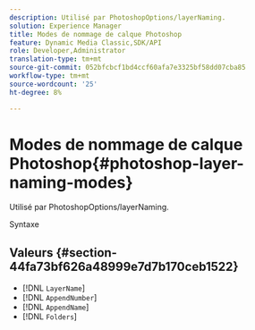 ```yaml
---
description: Utilisé par PhotoshopOptions/layerNaming.
solution: Experience Manager
title: Modes de nommage de calque Photoshop
feature: Dynamic Media Classic,SDK/API
role: Developer,Administrator
translation-type: tm+mt
source-git-commit: 052bfcbcf1bd4ccf60afa7e3325bf58dd07cba85
workflow-type: tm+mt
source-wordcount: '25'
ht-degree: 8%

---
```



# Modes de nommage de calque Photoshop{#photoshop-layer-naming-modes}

Utilisé par PhotoshopOptions/layerNaming.

Syntaxe

## Valeurs {#section-44fa73bf626a48999e7d7b170ceb1522}

* [!DNL `LayerName`]
* [!DNL `AppendNumber`]
* [!DNL `AppendName`]
* [!DNL `Folders`]

